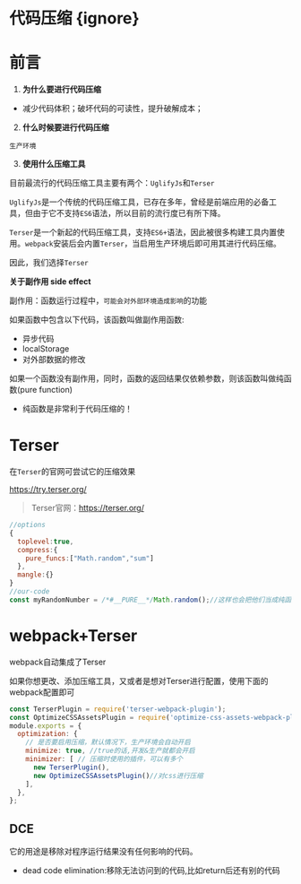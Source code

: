 # 代码压缩 {ignore}

# 前言

1. **为什么要进行代码压缩**

- 减少代码体积；破坏代码的可读性，提升破解成本；

2. **什么时候要进行代码压缩**

`生产环境`

3. **使用什么压缩工具**

目前最流行的代码压缩工具主要有两个：`UglifyJs`和`Terser`

`UglifyJs`是一个传统的代码压缩工具，已存在多年，曾经是前端应用的必备工具，但由于它不支持`ES6`语法，所以目前的流行度已有所下降。

`Terser`是一个新起的代码压缩工具，支持`ES6+`语法，因此被很多构建工具内置使用。`webpack`安装后会内置`Terser`，当启用生产环境后即可用其进行代码压缩。

因此，我们选择`Terser`


**关于副作用 side effect**

副作用：函数运行过程中，`可能会对外部环境造成影响`的功能

如果函数中包含以下代码，该函数叫做副作用函数:

- 异步代码
- localStorage
- 对外部数据的修改

如果一个函数没有副作用，同时，函数的返回结果仅依赖参数，则该函数叫做纯函数(pure function)

- 纯函数是非常利于代码压缩的！

# Terser

在`Terser`的官网可尝试它的压缩效果

https://try.terser.org/

> Terser官网：https://terser.org/
```js
//options
{
  toplevel:true,
  compress:{
    pure_funcs:["Math.random","sum"]
  },
  mangle:{}
}
//our-code
const myRandomNumber = /*#__PURE__*/Math.random();//这样也会把他们当成纯函数
```

# webpack+Terser

webpack自动集成了Terser

如果你想更改、添加压缩工具，又或者是想对Terser进行配置，使用下面的webpack配置即可

```js
const TerserPlugin = require('terser-webpack-plugin');
const OptimizeCSSAssetsPlugin = require('optimize-css-assets-webpack-plugin');
module.exports = {
  optimization: {
    // 是否要启用压缩，默认情况下，生产环境会自动开启
    minimize: true, //true的话,开发&生产就都会开启
    minimizer: [ // 压缩时使用的插件，可以有多个
      new TerserPlugin(), 
      new OptimizeCSSAssetsPlugin()//对css进行压缩
    ],
  },
};
```

## DCE

它的用途是移除对程序运行结果没有任何影响的代码。
- dead code elimination:移除无法访问到的代码,比如return后还有别的代码